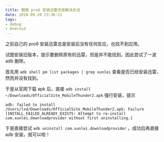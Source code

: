 ```yaml
---
title: 魅族 pro6 安装迅雷无效解决办法
date: 2018-09-20 23:36:11
tags:
- debug
- Android
---
```


之前自己的 pro6 安装迅雷总是安装后没有任何反应，也找不到应用。

试图安装旧版本，提示要删除原有的迅雷，但是并不能找到。因此尝试了一波 adb 删除。

首先用 `adb shell pm list packages | grep xunlei` 查看是否已经安装迅雷，然而并没有找到。

于是从官网下载 apk 后，直接 `adb install ~/Downloads/OfficialSite_MobileThunder2.apk` 强行安装，提示

```
adb: failed to install /Users/lxd/Downloads/OfficialSite_MobileThunder2.apk: Failure [INSTALL_FAILED_ALREADY_EXISTS: Attempt to re-install com.xunlei.downloadprovider without first uninstalling.]
```

于是直接尝试 `adb uninstall com.xunlei.downloadprovider` ，成功后再直接 adb 安装，就可以啦！
